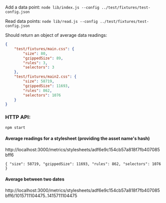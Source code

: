 Add a data point: `node lib/index.js --config ../test/fixtures/test-config.json`

Read data points: `node lib/read.js --config ../test/fixtures/test-config.json`

Should return an object of average data readings:

```json
{
    "test/fixtures/main.css": {
        "size": 80,
        "gzippedSize": 89,
        "rules": 3,
        "selectors": 3
    },
    "test/fixtures/main2.css": {
        "size": 58719,
        "gzippedSize": 11693,
        "rules": 862,
        "selectors": 1076
    }
}
```

### HTTP API:

`npm start`

#### Average readings for a stylesheet (providing the asset name's hash)

http://localhost:3000/metrics/stylesheets/adf6e9c154cb57a818f7fb407085bff6

`{ "size": 58719, "gzippedSize": 11693, "rules": 862, "selectors": 1076 }`

#### Average between two dates

http://localhost:3000/metrics/stylesheets/adf6e9c154cb57a818f7fb407085bff6/1015711104475..1415711104475
